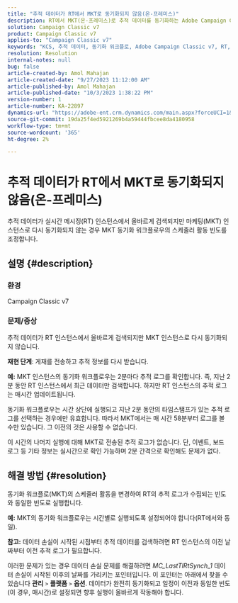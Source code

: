 ```yaml
---
title: "추적 데이터가 RT에서 MKT로 동기화되지 않음(온-프레미스)"
description: RT에서 MKT(온-프레미스)로 추적 데이터를 동기화하는 Adobe Campaign Classic 문제를 해결하는 방법에 대해 알아봅니다.
solution: Campaign Classic v7
product: Campaign Classic v7
applies-to: "Campaign Classic v7"
keywords: "KCS, 추적 데이터, 동기화 워크플로, Adobe Campaign Classic v7, RT, MKT"
resolution: Resolution
internal-notes: null
bug: false
article-created-by: Amol Mahajan
article-created-date: "9/27/2023 11:12:00 AM"
article-published-by: Amol Mahajan
article-published-date: "10/3/2023 1:38:22 PM"
version-number: 1
article-number: KA-22897
dynamics-url: "https://adobe-ent.crm.dynamics.com/main.aspx?forceUCI=1&pagetype=entityrecord&etn=knowledgearticle&id=e30741ac-265d-ee11-be6f-6045bd006c82"
source-git-commit: 19da25f4ed5921269b4a59444fbcee8da4180958
workflow-type: tm+mt
source-wordcount: '365'
ht-degree: 2%

---
```


# 추적 데이터가 RT에서 MKT로 동기화되지 않음(온-프레미스)


추적 데이터가 실시간 메시징(RT) 인스턴스에서 올바르게 검색되지만 마케팅(MKT) 인스턴스로 다시 동기화되지 않는 경우 MKT 동기화 워크플로우의 스케줄러 활동 빈도를 조정합니다.

## 설명 {#description}


### 환경

Campaign Classic v7



### 문제/증상

추적 데이터가 RT 인스턴스에서 올바르게 검색되지만 MKT 인스턴스로 다시 동기화되지 않습니다.



<b>재현 단계</b>: 게재를 전송하고 추적 정보를 다시 받습니다.



<b>예:</b> MKT 인스턴스의 동기화 워크플로우는 2분마다 추적 로그를 확인합니다. 즉, 지난 2분 동안 RT 인스턴스에서 최근 데이터만 검색합니다. 하지만 RT 인스턴스의 추적 로그는 매시간 업데이트됩니다.

동기화 워크플로우는 시간 상단에 실행되고 지난 2분 동안의 타임스탬프가 있는 추적 로그를 선택하는 경우에만 유효합니다. 따라서 MKT에서는 매 시간 58분부터 로그를 볼 수만 있습니다. 그 이전의 것은 사용할 수 없습니다.

이 시간의 나머지 실행에 대해 MKT로 전송된 추적 로그가 없습니다. 단, 이벤트, 보드 로그 등 기타 정보는 실시간으로 확인 가능하며 2분 간격으로 확인해도 문제가 없다.


## 해결 방법 {#resolution}


동기화 워크플로(MKT)의 스케줄러 활동을 변경하여 RT의 추적 로그가 수집되는 빈도와 동일한 빈도로 실행합니다.

<b>예:</b> MKT의 동기화 워크플로우는 시간별로 실행되도록 설정되어야 합니다(RT에서와 동일).

<b>참고:</b> 데이터 손실이 시작된 시점부터 추적 데이터를 검색하려면 RT 인스턴스의 이전 날짜부터 이전 추적 로그가 필요합니다.

이러한 문제가 있는 경우 데이터 손실 문제를 해결하려면 *MC_LastTlRtSynch_1* 데이터 손실이 시작된 이후의 날짜를 가리키는 포인터입니다. 이 포인터는 아래에서 찾을 수 있습니다 <b>관리</b> `>`  <b>플랫폼</b> `>`  <b>옵션</b>. 데이터가 완전히 동기화되고 일정이 이전과 동일한 빈도(이 경우, 매시간)로 설정되면 향후 실행이 올바르게 작동해야 합니다.
